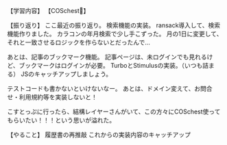 【学習内容】
【COSchest👗】

【振り返り】
ここ最近の振り返り。
検索機能の実装。
ransack導入して、検索機能作りました。
カラコンの年月検索で少し手こずった。
月の1日に変更して、それと一致させるロジックを作らないとだったんで…

あとは、記事のブックマーク機能。
記事ページは、未ログインでも見れるけど、ブックマークはログインが必要。
TurboとStimulusの実装。（いつも詰まる）
JSのキャッチアップしましょう。

テストコードも書かないといけないなー。
あとは、ドメイン変えて、お問合せ・利用規約等を実装しないと！

こすとっぷに行ったら、結構レイヤーさんがいて、この方々にCOSchest使ってもらいたい！！！という思いが溢れた。

【やること】
履歴書の再推敲
これからの実装内容のキャッチアップ
